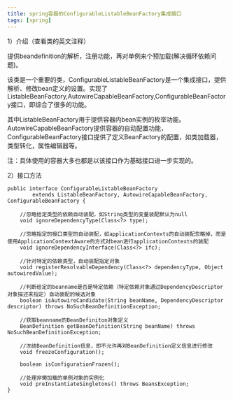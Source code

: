 ```yaml
---
title: spring容器的ConfigurableListableBeanFactory集成接口
tags: [spring]
---
```


1）介绍（查看类的英文注释）

提供beandefinition的解析，注册功能，再对单例来个预加载(解决循环依赖问题)。

该类是一个重要的类，ConfigurableListableBeanFactory是一个集成接口，提供解析、修改bean定义的设置。实现了ListableBeanFactory,AutowireCapableBeanFactory,ConfigurableBeanFactory接口，即综合了很多的功能。

其中ListableBeanFactory用于提供容器内bean实例的枚举功能。AutowireCapableBeanFactory提供容器的自动配置功能，ConfigurableBeanFactory接口提供了定义BeanFactory的配置，如类加载器，类型转化，属性编辑器等。

注：具体使用的容器大多也都是以该接口作为基础接口进一步实现的。

2）接口方法

```
public interface ConfigurableListableBeanFactory
        extends ListableBeanFactory, AutowireCapableBeanFactory, ConfigurableBeanFactory {

    //忽略给定类型的依赖自动装配，如String类型的变量装配默认为null
    void ignoreDependencyType(Class<?> type);

    //忽略指定的接口类型的自动装配，如applicationContexts的自动装配忽略掉，而是使用ApplicationContextAware的方式对bean进行applicationContexts的装配
    void ignoreDependencyInterface(Class<?> ifc);

    //针对特定的依赖类型，自动装配指定对象
    void registerResolvableDependency(Class<?> dependencyType, Object autowiredValue);

    //判断给定的beanname是否是特定依赖（特定依赖对象通过DependencyDescriptor对象描述来指定）自动装配的候选对象
    boolean isAutowireCandidate(String beanName, DependencyDescriptor descriptor) throws NoSuchBeanDefinitionException;

    //获取beanname的BeanDefiniton对象定义
    BeanDefinition getBeanDefinition(String beanName) throws NoSuchBeanDefinitionException;

    //冻结BeanDefinition信息，即不允许再对BeanDefinition定义信息进行修改
    void freezeConfiguration();

    boolean isConfigurationFrozen();

    //处理非懒加载的单例对象的实例化
    void preInstantiateSingletons() throws BeansException;
}
```